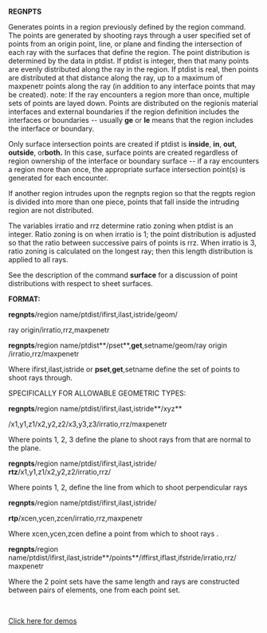  **REGNPTS**

  Generates points in a region previously defined by the region
  command. The points are generated by shooting rays through a user
  specified set of points from an origin point, line, or plane and
  finding the intersection of each ray with the surfaces that define
  the region. The point distribution is determined by the data in
  ptdist. If ptdist is integer, then that many points are evenly
  distributed along the ray in the region. If ptdist is real, then
  points are distributed at that distance along the ray, up to a
  maximum of maxpenetr points along the ray (in addition to any
  interface points that may be created). note: If the ray encounters a
  region more than once, multiple sets of points are layed down.
  Points are distributed on the regionís material interfaces and
  external boundaries if the region definition includes the interfaces
  or boundaries -- usually **ge** or **le** means that the region
  includes the interface or boundary.

  Only surface intersection points are created if ptdist is
  **inside**, **in**, **out**, **outside**, or**both.** In this case,
  surface points are created regardless of region ownership of the
  interface or boundary surface -- if a ray encounters a region more
  than once, the appropriate surface intersection point(s) is
  generated for each encounter.

  If another region intrudes upon the regnpts region so that the
  regpts region is divided into more than one piece, points that fall
  inside the intruding region are not distributed.

  The variables irratio and rrz determine ratio zoning when ptdist is
  an integer. Ratio zoning is on when irratio is 1; the point
  distribution is adjusted so that the ratio between successive pairs
  of points is rrz. When irratio is 3, ratio zoning is calculated on
  the longest ray; then this length distribution is applied to all
  rays.

  See the description of the command **surface** for a discussion of
  point distributions with respect to sheet surfaces.

 **FORMAT:**

 **regnpts**/region name/ptdist/ifirst,ilast,istride/geom/

 ray origin/irratio,rrz,maxpenetr

 **regnpts**/region name/ptdist**/pset**,**get**,setname/geom/ray
 origin /irratio,rrz/maxpenetr

 Where ifirst,ilast,istride or **pset**,**get**,setname define the set
 of points to shoot rays through.

 SPECIFICALLY FOR ALLOWABLE GEOMETRIC TYPES:

 **regnpts**/region name/ptdist/ifirst,ilast,istride**/xyz**

 /x1,y1,z1/x2,y2,z2/x3,y3,z3/irratio,rrz/maxpenetr

 Where points 1, 2, 3 define the plane to shoot rays from that are
 normal to the plane.

 **regnpts**/region name/ptdist/ifirst,ilast,istride/
 **rtz**/x1,y1,z1/x2,y2,z2/irratio,rrz/

 Where points 1, 2, define the line from which to shoot perpendicular
 rays

 **regnpts**/region name/ptdist/ifirst,ilast,istride/

 **rtp**/xcen,ycen,zcen/irratio,rrz,maxpenetr

 Where xcen,ycen,zcen define a point from which to shoot rays .

 **regnpts**/region
 name/ptdist/ifirst,ilast,istride**/points**/iffirst,iflast,ifstride/irratio,rrz/
 maxpenetr

 Where the 2 point sets have the same length and rays are constructed
 between pairs of elements, one from each point set.

  

 [Click here for demos](../demos/main_regnpts.md)
